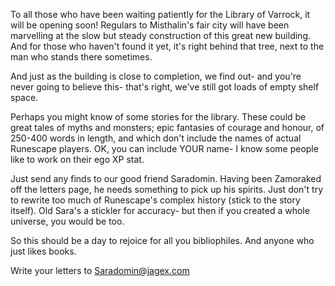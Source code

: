 To all those who have been waiting patiently for the Library of Varrock, it will be opening soon! Regulars to Misthalin's fair city will have been marvelling at the slow but steady construction of this great new building. And for those who haven't found it yet, it's right behind that tree, next to the man who stands there sometimes.

And just as the building is close to completion, we find out- and you're never going to believe this- that's right, we've still got loads of empty shelf space.

Perhaps you might know of some stories for the library. These could be great tales of myths and monsters; epic fantasies of courage and honour, of 250-400 words in length, and which don't include the names of actual Runescape players. OK, you can include YOUR name- I know some people like to work on their ego XP stat.

Just send any finds to our good friend Saradomin. Having been Zamoraked off the letters page, he needs something to pick up his spirits. Just don't try to rewrite too much of Runescape's complex history (stick to the story itself). Old Sara's a stickler for accuracy- but then if you created a whole universe, you would be too.

So this should be a day to rejoice for all you bibliophiles. And anyone who just likes books.

Write your letters to Saradomin@jagex.com
